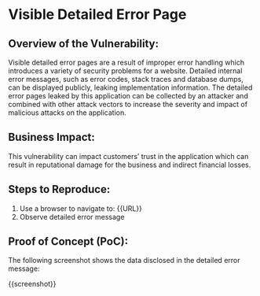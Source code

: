 # Visible Detailed Error Page

## Overview of the Vulnerability:

Visible detailed error pages are a result of improper error handling which introduces a variety of security problems for a website. Detailed internal error messages, such as error codes, stack traces and database dumps, can be displayed publicly, leaking implementation information. The detailed error pages leaked by this application can be collected by an attacker and combined with other attack vectors to increase the severity and impact of malicious attacks on the application.

## Business Impact:

This vulnerability can impact customers’ trust in the application which can result in reputational damage for the business and indirect financial losses.

## Steps to Reproduce:

1. Use a browser to navigate to: {{URL}}
1. Observe detailed error message

## Proof of Concept (PoC):

The following screenshot shows the data disclosed in the detailed error message:

{{screenshot}}
